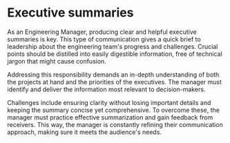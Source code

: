 # Executive summaries

As an Engineering Manager, producing clear and helpful executive summaries is key. This type of communication gives a quick brief to leadership about the engineering team's progress and challenges. Crucial points should be distilled into easily digestible information, free of technical jargon that might cause confusion.

Addressing this responsibility demands an in-depth understanding of both the projects at hand and the priorities of the executives. The manager must identify and deliver the information most relevant to decision-makers.

Challenges include ensuring clarity without losing important details and keeping the summary concise yet comprehensive. To overcome these, the manager must practice effective summarization and gain feedback from receivers. This way, the manager is constantly refining their communication approach, making sure it meets the audience's needs.